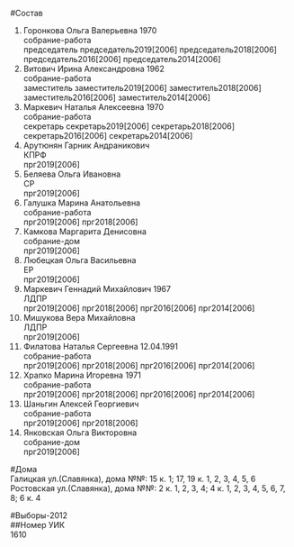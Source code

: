 #Состав  
1. Горонкова Ольга Валерьевна 1970  
    собрание-работа  
    председатель председатель2019[2006] председатель2018[2006] председатель2016[2006] председатель2014[2006]  
2. Витович Ирина Александровна 1962  
    собрание-работа  
    заместитель заместитель2019[2006] заместитель2018[2006] заместитель2016[2006] заместитель2014[2006]  
3. Маркевич Наталья Алексеевна 1970  
    собрание-работа  
    секретарь секретарь2019[2006] секретарь2018[2006] секретарь2016[2006] секретарь2014[2006]  
4. Арутюнян Гарник Андраникович  
    КПРФ  
    прг2019[2006]  
5. Беляева Ольга Ивановна  
    СР  
    прг2019[2006]  
6. Галушка Марина Анатольевна  
    собрание-работа  
    прг2019[2006] прг2018[2006]  
7. Камкова Маргарита Денисовна  
    собрание-дом  
    прг2019[2006]  
8. Любецкая Ольга Васильевна  
    ЕР  
    прг2019[2006]  
9. Маркевич Геннадий Михайлович 1967  
    ЛДПР  
    прг2019[2006] прг2018[2006] прг2016[2006] прг2014[2006]  
10. Мишукова Вера Михайловна  
    ЛДПР  
    прг2019[2006]  
11. Филатова Наталья Сергеевна 12.04.1991  
    собрание-работа  
    прг2019[2006] прг2018[2006] прг2016[2006] прг2014[2006]  
12. Храпко Марина Игоревна 1971  
    собрание-работа  
    прг2019[2006] прг2018[2006] прг2016[2006] прг2014[2006]  
13. Шаньгин Алексей Георгиевич  
    собрание-работа  
    прг2019[2006] прг2018[2006]  
14. Янковская Ольга Викторовна  
    собрание-дом  
    прг2019[2006]  
  
#Дома  
Галицкая ул.(Славянка), дома №№: 15 к. 1; 17, 19 к. 1, 2, 3, 4, 5, 6 Ростовская ул.(Славянка), дома №№: 2 к. 1, 2, 3, 4; 4 к. 1, 2, 3, 4, 5, 6, 7, 8; 6 к. 4  
  
#Выборы-2012  
##Номер УИК  
1610  
